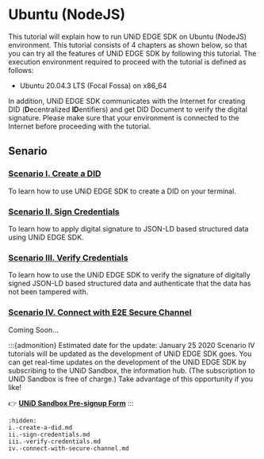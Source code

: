 # Ubuntu (NodeJS)

This tutorial will explain how to run UNiD EDGE SDK on Ubuntu (NodeJS) environment. This tutorial consists of 4 chapters as shown below, so that you can try all the features of UNiD EDGE SDK by following this tutorial. The execution environment required to proceed with the tutorial is defined as follows:

* Ubuntu 20.04.3 LTS (Focal Fossa) on x86\_64

In addition, UNiD EDGE SDK communicates with the Internet for creating DID (**D**ecentralized **ID**entifiers) and get DID Document to verify the digital signature. Please make sure that your environment is connected to the Internet before proceeding with the tutorial.

## Senario

### [Scenario I. Create a DID](i.-create-a-did.md)

To learn how to use UNiD EDGE SDK to create a DID on your terminal.

### [Scenario II. Sign Credentials](ii.-sign-credentials.md)

To learn how to apply digital signature to JSON-LD based structured data using UNiD EDGE SDK.

### [Scenario III. Verify Credentials](iii.-verify-credentials.md)

To learn how to use the UNiD EDGE SDK to verify the signature of digitally signed JSON-LD based structured data and authenticate that the data has not been tampered with.

### [Scenario IV. Connect with E2E Secure Channel](iv.-connect-with-secure-channel.md)

Coming Soon...

:::{admonition} Estimated date for the update: January 25 2020
Scenario IV tutorials will be updated as the development of UNiD EDGE SDK goes. You can get real-time updates on the development of the UNiD EDGE SDK by subscribing to the UNiD Sandbox, the information hub. (The subscription to UNiD Sandbox is free of charge.) Take advantage of this opportunity if you like!

👉 [**UNiD Sandbox Pre-signup Form**](https://forms.gle/Lnj5YSpgHpyU9Hks8)
:::

```{toctree}
:hidden:
i.-create-a-did.md
ii.-sign-credentials.md
iii.-verify-credentials.md
iv.-connect-with-secure-channel.md
```
